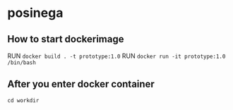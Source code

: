# posinega

## How to start dockerimage
RUN `docker build . -t prototype:1.0`
RUN `docker run -it prototype:1.0 /bin/bash`

## After you enter docker container
`cd workdir`